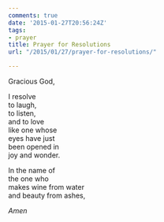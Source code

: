 ```yaml
---
comments: true
date: '2015-01-27T20:56:24Z'
tags:
- prayer
title: Prayer for Resolutions
url: "/2015/01/27/prayer-for-resolutions/"

---
```

Gracious God,

I resolve  
to laugh,  
to listen,  
and to love  
like one whose  
eyes have just  
been opened in  
joy and wonder.

In the name of  
the one who  
makes wine from water  
and beauty from ashes,

*Amen*
